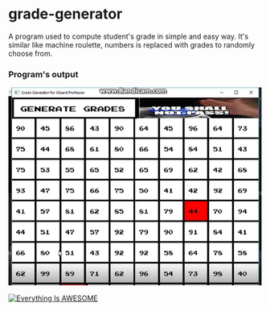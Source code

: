 # grade-generator
A program used to compute student's grade in simple and easy way. It's similar like machine roulette, numbers is replaced with grades to randomly choose from.



### Program's output
<p align="center">
  <img src="https://github.com/Sparcsky/grade-generator/blob/master/image.PNG?raw=true" alt="Mandelbrot set output"/>
</p>


[![Everything Is AWESOME](https://img.youtube.com/vi/StTqXEQ2l-Y/0.jpg)](https://www.youtube.com/watch?v=eorEjTmfajc-Y "Everything Is AWESOME")
